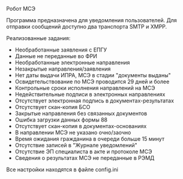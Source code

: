 Робот МСЭ

Программа предназначена для уведомления пользователей. Для отправки сообщений доступно два транспорта SMTP и XMPP.

Реализованные задания:
- Необработанные заявления с ЕПГУ
- Данные не переданные во ФРИ
- Необработанные электронные направления
- Незакрытые направления/заявления
- Нет даты выдачи ИПРА, МСЭ в стадии "документы выданы"
- Освидетельствование по МСЭ проводится 29 дней и более
- Контрольные сроки исполнения направлений на МСЭ
- Недействительные подписи в электронных направлениях
- Отсутствует электронная подпись в документах-результатах
- Отсутствует скан-копия БСО
- Закрытые направления без связанных документов
- Ошибка загрузки данных формы 88
- Отсутствует скан-копия в документах-основаниях
- В направлении МСЭ не указано очно/заочно
- Время ожидания гражданина в очереди больше 15 минут
- Отсутствие записей в "Журнале уведомлений"
- Отсутствие ЭП специалиста в акте и протоколе МСЭ
- Сведения о результатах МСЭ не переданные в РЭМД

Все настройки находятся в файле config.ini
